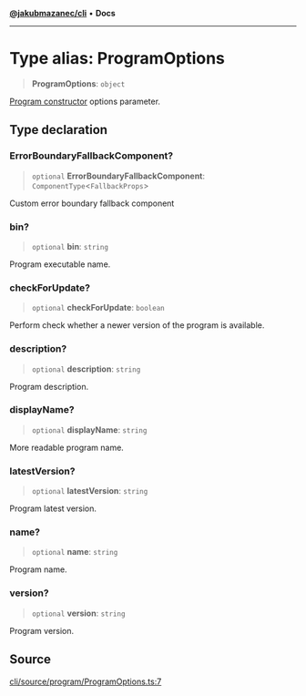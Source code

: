 [**@jakubmazanec/cli**](../README.md) • **Docs**

---

# Type alias: ProgramOptions

> **ProgramOptions**: `object`

[Program constructor](../classes/Program.md#constructors) options parameter.

## Type declaration

### ErrorBoundaryFallbackComponent?

> `optional` **ErrorBoundaryFallbackComponent**: `ComponentType`\<`FallbackProps`\>

Custom error boundary fallback component

### bin?

> `optional` **bin**: `string`

Program executable name.

### checkForUpdate?

> `optional` **checkForUpdate**: `boolean`

Perform check whether a newer version of the program is available.

### description?

> `optional` **description**: `string`

Program description.

### displayName?

> `optional` **displayName**: `string`

More readable program name.

### latestVersion?

> `optional` **latestVersion**: `string`

Program latest version.

### name?

> `optional` **name**: `string`

Program name.

### version?

> `optional` **version**: `string`

Program version.

## Source

[cli/source/program/ProgramOptions.ts:7](https://github.com/jakubmazanec/js-tools/blob/51bfc5b913a7a7ef21d8d702a0d87d72983e112a/packages/cli/source/program/ProgramOptions.ts#L7)
